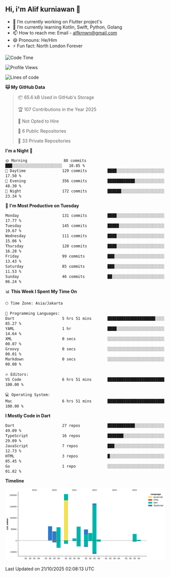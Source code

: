 ## Hi, i'm Alif kurniawan 👋

- 🔭 I’m currently working on Flutter project's
- 🌱 I’m currently learning Kotlin, Swift, Python, Golang
- 📫 How to reach me: Email - alfkrnwn@gmail.com
- 😄 Pronouns: He/Him
- ⚡ Fun fact: North London Forever

<!--START_SECTION:waka-->
![Code Time](http://img.shields.io/badge/Code%20Time-382%20hrs%2047%20mins-blue)

![Profile Views](http://img.shields.io/badge/Profile%20Views-12-blue)

![Lines of code](https://img.shields.io/badge/From%20Hello%20World%20I%27ve%20Written-714.5%20thousand%20lines%20of%20code-blue)

**🐱 My GitHub Data** 

> 📦 65.6 kB Used in GitHub's Storage 
 > 
> 🏆 107 Contributions in the Year 2025
 > 
> 🚫 Not Opted to Hire
 > 
> 📜 6 Public Repositories 
 > 
> 🔑 33 Private Repositories 
 > 
**I'm a Night 🦉** 

```text
🌞 Morning                80 commits          ███░░░░░░░░░░░░░░░░░░░░░░   10.85 % 
🌆 Daytime                129 commits         ████░░░░░░░░░░░░░░░░░░░░░   17.50 % 
🌃 Evening                356 commits         ████████████░░░░░░░░░░░░░   48.30 % 
🌙 Night                  172 commits         ██████░░░░░░░░░░░░░░░░░░░   23.34 % 
```
📅 **I'm Most Productive on Tuesday** 

```text
Monday                   131 commits         ████░░░░░░░░░░░░░░░░░░░░░   17.77 % 
Tuesday                  145 commits         █████░░░░░░░░░░░░░░░░░░░░   19.67 % 
Wednesday                111 commits         ████░░░░░░░░░░░░░░░░░░░░░   15.06 % 
Thursday                 120 commits         ████░░░░░░░░░░░░░░░░░░░░░   16.28 % 
Friday                   99 commits          ███░░░░░░░░░░░░░░░░░░░░░░   13.43 % 
Saturday                 85 commits          ███░░░░░░░░░░░░░░░░░░░░░░   11.53 % 
Sunday                   46 commits          ██░░░░░░░░░░░░░░░░░░░░░░░   06.24 % 
```


📊 **This Week I Spent My Time On** 

```text
🕑︎ Time Zone: Asia/Jakarta

💬 Programming Languages: 
Dart                     5 hrs 51 mins       █████████████████████░░░░   85.27 % 
YAML                     1 hr                ████░░░░░░░░░░░░░░░░░░░░░   14.64 % 
XML                      0 secs              ░░░░░░░░░░░░░░░░░░░░░░░░░   00.07 % 
Groovy                   0 secs              ░░░░░░░░░░░░░░░░░░░░░░░░░   00.01 % 
Markdown                 0 secs              ░░░░░░░░░░░░░░░░░░░░░░░░░   00.00 % 

🔥 Editors: 
VS Code                  6 hrs 51 mins       █████████████████████████   100.00 % 

💻 Operating System: 
Mac                      6 hrs 51 mins       █████████████████████████   100.00 % 
```

**I Mostly Code in Dart** 

```text
Dart                     27 repos            ████████████░░░░░░░░░░░░░   49.09 % 
TypeScript               16 repos            ███████░░░░░░░░░░░░░░░░░░   29.09 % 
JavaScript               7 repos             ███░░░░░░░░░░░░░░░░░░░░░░   12.73 % 
HTML                     3 repos             █░░░░░░░░░░░░░░░░░░░░░░░░   05.45 % 
Go                       1 repo              ░░░░░░░░░░░░░░░░░░░░░░░░░   01.82 % 
```



**Timeline**

![Lines of Code chart](https://raw.githubusercontent.com/awanderer11/awanderer11/main/assets/bar_graph.png)


 Last Updated on 21/10/2025 02:08:13 UTC
<!--END_SECTION:waka-->
